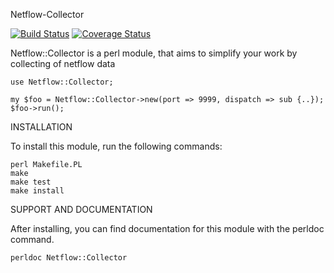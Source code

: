Netflow-Collector

[![Build Status](https://travis-ci.org/p-alik/Netflow-Collector.png)](https://travis-ci.org/p-alik/Netflow-Collector)
[![Coverage Status](https://coveralls.io/repos/github/p-alik/Netflow-Collector/badge.png)](https://coveralls.io/github/p-alik/Netflow-Collector)

Netflow::Collector is a perl module, that aims to simplify your work by collecting of netflow data

```
use Netflow::Collector;

my $foo = Netflow::Collector->new(port => 9999, dispatch => sub {..});
$foo->run();

```

INSTALLATION

To install this module, run the following commands:

	perl Makefile.PL
	make
	make test
	make install

SUPPORT AND DOCUMENTATION

After installing, you can find documentation for this module with the
perldoc command.

    perldoc Netflow::Collector

